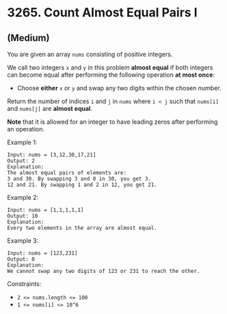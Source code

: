 # 3265. Count Almost Equal Pairs I
## (Medium)

You are given an array `nums` consisting of positive integers.

We call two integers `x` and `y` in this problem **almost equal** if both integers can become equal after performing the following operation **at most once**:

- Choose **either** `x` or `y` and swap any two digits within the chosen number.

Return the number of indices `i` and `j` in `nums` where `i < j` such that `nums[i]` and `nums[j]` are **almost equal**.

**Note** that it is allowed for an integer to have leading zeros after performing an operation.

Example 1:

```
Input: nums = [3,12,30,17,21]
Output: 2
Explanation:
The almost equal pairs of elements are:
3 and 30. By swapping 3 and 0 in 30, you get 3.
12 and 21. By swapping 1 and 2 in 12, you get 21.
```

Example 2:

```
Input: nums = [1,1,1,1,1]
Output: 10
Explanation:
Every two elements in the array are almost equal.
```

Example 3:

```
Input: nums = [123,231]
Output: 0
Explanation:
We cannot swap any two digits of 123 or 231 to reach the other.
```

Constraints:

- `2 <= nums.length <= 100`
- `1 <= nums[i] <= 10^6`